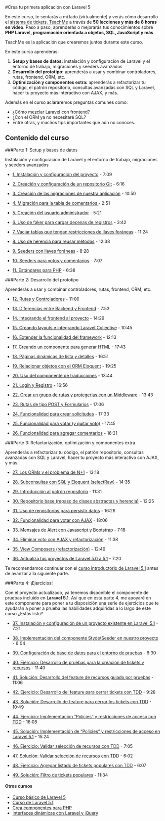 #Crea tu primera aplicación con Laravel 5

En este curso, te sentarás a mi lado (virtualmente) y verás cómo desarrollo el [sistema de tickets, TeachMe](http://teach.styde.net/) a través de **50 lecciones y más de 8 horas en video**. Paso a paso, aprenderás o&nbsp;mejorarás tus conocimientos sobre **PHP Laravel, programación orientada a objetos, SQL, JavaScript y&nbsp;más**.

TeachMe es la aplicación que crearemos juntos durante este curso.

En este curso aprenderás:

1.  <span class="ico-b"></span>**Setup y bases de datos:** instalación y configuracion de Laravel y el entorno de trabajo, migraciones y seeders avanzados
3.  <span class="ico-b"></span>**Desarrollo del prototipo:** aprenderás a usar y combinar controladores, rutas, frontend, ORM, etc.
5.  <span class="ico-b"></span>**Optimización y componentes extra:** aprenderás a refactorizar tu código, el patrón repositorio, consultas avanzadas con SQL y Laravel, hacer tu proyecto más interactivo con AJAX, y más.

Además en el curso aclararemos preguntas comunes como:

*   ¿Cómo mezclar Laravel con frontend?
*   ¿Con el ORM ya no necesitaré SQL?
*   Entre otras, y muchos&nbsp;tips importantes&nbsp;que aún no conoces.

## Contenido del curso

###Parte 1: Setup y bases de datos

   
Instalación y configuracion de Laravel y el entorno de trabajo, migraciones y seeders avanzados

*   [1\. Instalación y configuración del proyecto](https://styde.net/leccion-instalacion-y-configuracion-del-proyecto/) - 7:09

*   [2\. Creación y configuración de un repositorio Git](https://styde.net/leccion-creacion-y-configuracion-de-un-repositorio-git/) - 6:16

*   [3\. Creación de las migraciones de nuestra aplicación](https://styde.net/leccion-creacion-de-las-migraciones-de-nuestra-aplicacion/) - 10:50

*   [4\. Migración para la tabla de comentarios ](https://styde.net/leccion-migracion-para-la-tabla-de-comentarios/) - 2:51

*   [5\. Creación del usuario administrador](https://styde.net/leccion-uso-de-seeders-para-la-creacion-del-usuario-administrador/) - 5:21

*   [6\. Uso de faker para cargar decenas de registros](https://styde.net/leccion-uso-de-seeders-con-faker-para-cargar-decenas-de-registros/) - 3:42

*   [7\. Vaciar tablas que tengan restricciones de llaves foráneas](https://styde.net/leccion-uso-de-seeders-para-vaciar-tablas-que-tengan-restricciones-de-llaves-foraneas/) - 11:24

*   [8\. Uso de herencia para reusar métodos](https://styde.net/leccion-seeders-con-programacion-orientada-a-objetos-herencia/) - 12:38

*   [9\. Seeders con llaves foráneas](https://styde.net/leccion-seeders-con-llaves-foraneas/) - 8:28

*   [10\. Seeders para votos y comentarios](https://styde.net/leccion-seeders-para-votos-y-comentarios/) - 7:07

*   [11\. Estándares para PHP](https://styde.net/leccion-estandares-para-php/) - 6:38


###Parte 2: Desarrollo del prototipo 

Aprenderás a usar y combinar controladores, rutas, frontend, ORM, etc.

*   [12\. Rutas y Controladores](https://styde.net/leccion-rutas-y-controladores/) - 11:00

*   [13\. Diferencias entre Backend y Frontend](https://styde.net/leccion-diferencias-entre-backend-y-frontend/) - 7:53

*   [14\. Integrando el frontend al proyecto](https://styde.net/leccion-integrando-el-frontend-a-un-proyecto-de-laravel/) - 14:29

*   [15\. Creando layouts e integrando Laravel Collective](https://styde.net/leccion-creando-layouts-e-integrando-laravel-collective/) - 10:45

*   [16\. Extender la funcionalidad del framework](https://styde.net/leccion-extender-la-funcionalidad-del-framework/) - 12:13

*   [17\. Creando un componente para generar HTML](https://styde.net/leccion-creando-un-componente-para-generar-html/) - 17:43

*   [18\. Páginas dinámicas de lista y detalles](https://styde.net/leccion-paginas-dinamicas-de-lista-y-detalles/) - 16:51

*   [19\. Relacionar objetos con el ORM Eloquent](https://styde.net/leccion-relacionar-objetos-con-el-orm-eloquent/) - 19:25

*   [20\. Uso del componente de traducciones](https://styde.net/leccion-uso-del-componente-de-traducciones/) - 13:44

*   [21\. Login y Registro](https://styde.net/leccion-login-y-registro/) - 16:56

*   [22\. Crear un grupo de rutas y protegerlas con un Middleware](https://styde.net/leccion-crear-un-grupo-de-rutas-y-protegerlas-con-un-middleware/) - 13:43

*   [23\. Rutas de tipo POST y Formularios](https://styde.net/leccion-rutas-de-tipo-post-y-formularios/) - 17:06

*   [24\. Funcionalidad para crear solicitudes](https://styde.net/leccion-funcionalidad-para-crear-solicitudes/) - 17:33

*   [25\. Funcionalidad para votar (y quitar voto)](https://styde.net/leccion-funcionalidad-para-votar-y-quitar-voto/) - 17:45

*   [26\. Funcionalidad para agregar comentarios](https://styde.net/leccion-funcionalidad-para-agregar-comentarios/) - 16:31

###Parte 3: Refactorización, optimización y componentes extra

Aprenderás a refactorizar tu código, el patrón repositorio, consultas avanzadas con SQL y Laravel, hacer tu proyecto más interactivo con AJAX, y más.

*   [27\. Los ORMs y el problema de N+1](https://styde.net/leccion-los-orms-y-el-problema-de-n1/) - 13:18

*   [28\. Subconsultas con SQL y Eloquent (selectRaw)](https://styde.net/leccion-subconsultas-con-sql-y-eloquent-selectraw/) - 14:35

*   [29\. Introducción al patrón repositorio](https://styde.net/leccion-introduccion-al-patron-repositorio/) - 11:31

*   [30\. Repositorio base (repaso de clases abstractas y herencia)](https://styde.net/leccion-repositorio-base-repaso-de-clases-abstractas-y-herencia/) - 12:25

*   [31\. Uso de repositorios para persistir datos](https://styde.net/leccion-uso-de-repositorios-para-persistir-datos/) - 16:29

*   [32\. Funcionalidad para votar con AJAX](https://styde.net/leccion-jquery-y-laravel-funcionalidad-para-votar-con-ajax/) - 18:06

*   [33\. Mensajes de Alert con Javascript y Bootstrap](https://styde.net/leccion-jquery-y-laravel-mensajes-de-alert-con-javascript-y-bootstrap/) - 7:18

*   [34\. Eliminar voto con AJAX y refactorización](https://styde.net/leccion-jquery-y-laravel-eliminar-voto-con-ajax-y-refactorizacion/) - 11:38

*   [35\. View Composers (refactorización)](https://styde.net/leccion-view-composers-refactorizacion/) - 12:49

*   [36\. Actualiza tus proyectos de Laravel 5.0 a 5.1](https://styde.net/videotutorial-actualiza-tus-proyectos-de-laravel-5-0-a-5-1/) - 7:20

Te recomendamos continuar con el [curso introductorio de Laravel 5.1](https://styde.net/curso-introductorio-laravel-5-1/) antes de avanzar a la siguiente parte.

###Parte 4: ¡Ejercicios!

Con el proyecto actualizado, ya tenemos disponible el componente de pruebas incluido en **Laravel 5.1**. Así que en esta parte 4, me apoyaré en este componente para poner a tu disposición una serie de ejercicios que te ayudarán a poner a prueba las habilidades adquiridas a lo largo de este curso ¿Estás listo?

*   [37\. Instalación y configuración de un proyecto existente en Laravel 5.1](https://styde.net/instalacion-y-configuracion-de-un-proyecto-existente-en-laravel-5-1/) - 7:21

*   [38\. Implementación del componente Styde\Seeder en nuestro proyecto](https://styde.net/uso-del-componente-styde-seeder-en-laravel-5-1/) - 6:04

*   [39\. Configuración de base de datos para el entorno de pruebas](https://styde.net/configuracion-de-base-de-datos-para-el-entorno-de-pruebas/) - 6:30

*   [40\. Ejercicio: Desarrollo de pruebas para la creación de tickets y recursos](https://styde.net/desarrollo-de-pruebas-para-la-creacion-de-tickets-y-recursos/) - 11:40

*   [41\. Solución: Desarrollo del feature de recursos guiado por pruebas](https://styde.net/desarrollo-del-feature-de-recursos-guiado-por-pruebas/) - 11:06

*   [42\. Ejercicio: Desarrollo del feature para cerrar tickets con TDD](https://styde.net/desarrollo-de-feature-para-cerrar-tickets-con-tdd/) - 9:28

*   [43\. Solución: Desarrollo de feature para cerrar los tickets con TDD](https://styde.net/solucion-desarrollo-de-feature-para-cerrar-los-tickets-con-tdd/) - 10:49

*   [44\. Ejercicio: Implementación “Policies” y restricciones de acceso con TDD](https://styde.net/implementacion-policies-y-restricciones-de-acceso-en-laravel-5-1-con-pruebas-unitarias//) - 16:08

*   [45\. Solución: Implementación de “Policies” y restricciones de acceso en Laravel 5.1](https://styde.net/implementacion-de-politicas-de-acceso-laravel-5-1//) - 15:24

*   [46\. Ejercicio: Validar selección de recursos con TDD](https://styde.net/ejercicio-validar-seleccion-de-recursos-con-tdd//) - 7:05

*   [47\. Solución: Validar selección de recursos con TDD](https://styde.net/solucion-validar-seleccion-de-recursos-con-tdd//) - 6:02

*   [48\. Ejercicio: Agregar listado de tickets populares con TDD](https://styde.net/ejercicio-agregar-listado-de-tickets-populares-con-tdd//) - 6:07

*   [49\. Solución: Filtro de tickets populares](https://styde.net/solucion-filtro-de-tickets-populares//) - 11:34

#### Otros cursos

*   [                        Curso básico de Laravel 5                    ](https://styde.net/laravel-5/)
*   [                        Curso de Laravel 5.1                    ](https://styde.net/curso-introductorio-laravel-5-1/)
*   [                        Crea componentes para PHP                    ](https://styde.net/curso-crea-componentes-para-php-y-laravel/)
*   [                        Interfaces dinámicas con Laravel y jQuery                    ](https://styde.net/curso-de-interfaces-dinamicas-con-laravel-y-jquery/)
